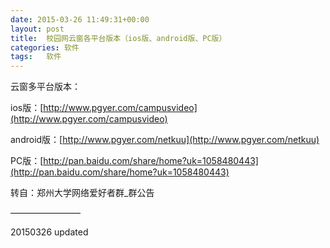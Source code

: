 ```yaml
---
date: 2015-03-26 11:49:31+00:00
layout: post
title:  校园网云窗各平台版本（ios版、android版、PC版）
categories: 软件
tags:   软件
---
```

云窗多平台版本：

   ios版：[http://www.pgyer.com/campusvideo](http://www.pgyer.com/campusvideo)
   
   android版：[http://www.pgyer.com/netkuu](http://www.pgyer.com/netkuu)
   
   PC版：[http://pan.baidu.com/share/home?uk=1058480443](http://pan.baidu.com/share/home?uk=1058480443)
   
   转自：郑州大学网络爱好者群_群公告
  
   ————————
   
   20150326 updated
   
